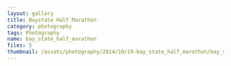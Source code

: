 ```yaml
---
layout: gallery
title: Baystate Half Marathon
category: photography
tags: Photography
name: bay_state_half_marathon
files: 5
thumbnail: /assets/photography/2014/10/19-bay_state_half_marathon/bay_state_half_marathon-5.jpg
---
```

